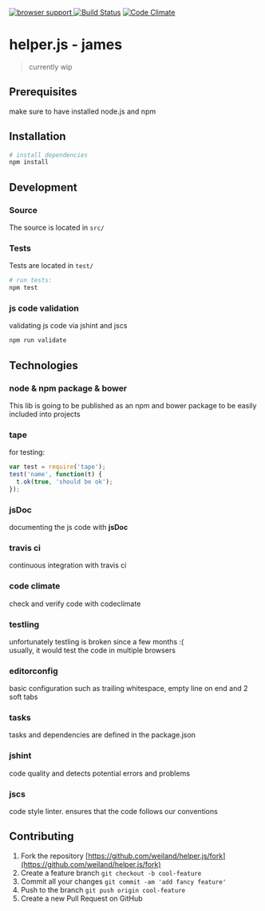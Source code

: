 [![browser support](https://ci.testling.com/weiland/helper.js.png)
](https://ci.testling.com/$YOUR_USERNAME_HERE/max-by)
[![Build Status](https://travis-ci.org/weiland/helper.js.svg?branch=master)](https://travis-ci.org/weiland/helper.js)
[![Code Climate](https://codeclimate.com/github/weiland/helper.js/badges/gpa.svg)](https://codeclimate.com/github/weiland/helper.js)

# helper.js - james

> currently wip

## Prerequisites
make sure to have installed node.js and npm

## Installation
```bash
# install dependencies
npm install
```

## Development

### Source
The source is located in `src/`

### Tests
Tests are located in `test/`
```bash
# run tests: 
npm test
```

### js code validation
validating js code via jshint and jscs
```bash
npm run validate
```


## Technologies

### node & npm package & bower
This lib is going to be published as an npm and bower package to be easily included into projects

### tape
for testing: 
```javascript
var test = require('tape');
test('name', function(t) {
  t.ok(true, 'should be ok');
});
```

### jsDoc
documenting the js code with **jsDoc**

### travis ci 
continuous integration with travis ci

### code climate
check and verify code with codeclimate

### testling
unfortunately testling is broken since a few months :(  
usually, it would test the code in multiple browsers

### editorconfig
basic configuration such as trailing whitespace, empty line on end and 2 soft tabs

### tasks
tasks and dependencies are defined in the package.json

### jshint
code quality and detects potential errors and problems

### jscs
code style linter. ensures that the code follows our conventions

## Contributing
1. Fork the repository [https://github.com/weiland/helper.js/fork](https://github.com/weiland/helper.js/fork)
2. Create a feature branch `git checkout -b cool-feature`
3. Commit all your changes `git commit -am 'add fancy feature'`
4. Push to the branch `git push origin cool-feature`
5. Create a new Pull Request on GitHub
